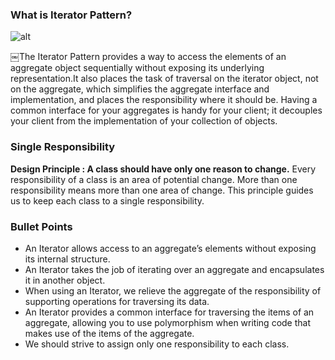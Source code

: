 ### What is Iterator Pattern?

![alt](https://upload.wikimedia.org/wikipedia/commons/thumb/1/13/Iterator_UML_class_diagram.svg/750px-Iterator_UML_class_diagram.svg.png)

￼The Iterator Pattern provides a way to access the elements of an aggregate object sequentially without exposing its underlying representation.It also places the task of traversal on the iterator object, not on the aggregate, which simplifies the aggregate interface and implementation, and places the responsibility where it should be.
Having a common interface for your aggregates is handy for your client; it decouples your client from the implementation of your collection of objects.

### Single Responsibility
__Design Principle : A class should have only one reason to change.__
Every responsibility of a class is an area of potential change. More than one responsibility means more than one area of change. This principle guides us to keep each class to a single responsibility.


### Bullet Points
* An Iterator allows access to an aggregate’s elements without exposing its internal structure.
* An Iterator takes the job of iterating over an aggregate and encapsulates it in another object.
* When using an Iterator, we relieve the aggregate of the responsibility of supporting operations for traversing its data.
* An Iterator provides a common interface for traversing the items of an aggregate, allowing you to use polymorphism when writing code that makes use of the items of the aggregate.
* We should strive to assign only one responsibility to each class.
